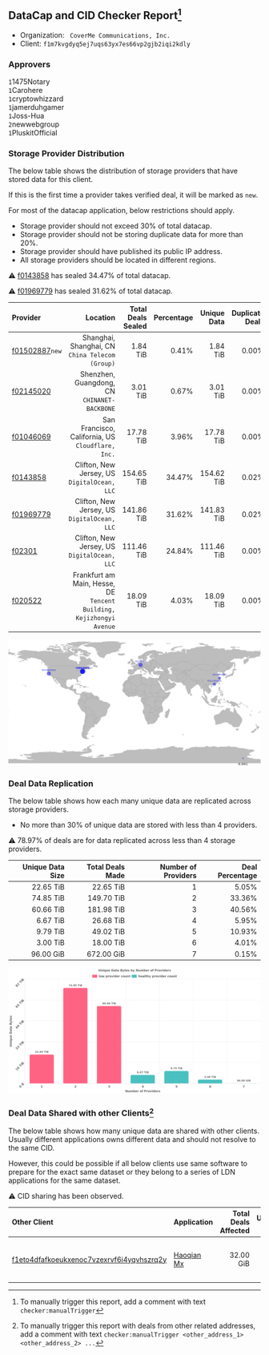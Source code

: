 ## DataCap and CID Checker Report[^1]
 - Organization: ` CoverMe Communications, Inc.`
 - Client: `f1m7kvgdyq5ej7uqs63yx7es66vp2gjb2iqi2kdly`
### Approvers
`1`1475Notary<br/>`1`Carohere<br/>`1`cryptowhizzard<br/>`1`jamerduhgamer<br/>`1`Joss-Hua<br/>`2`newwebgroup<br/>`1`PluskitOfficial

### Storage Provider Distribution
The below table shows the distribution of storage providers that have stored data for this client.

If this is the first time a provider takes verified deal, it will be marked as `new`.

For most of the datacap application, below restrictions should apply.
 - Storage provider should not exceed 30% of total datacap.
 - Storage provider should not be storing duplicate data for more than 20%.
 - Storage provider should have published its public IP address.
 - All storage providers should be located in different regions.

⚠️ [f0143858](https://filfox.info/en/address/f0143858) has sealed 34.47% of total datacap.

⚠️ [f01969779](https://filfox.info/en/address/f01969779) has sealed 31.62% of total datacap.

| Provider                                                    |                                                                Location | Total Deals Sealed | Percentage | Unique Data | Duplicate Deals |
| :---------------------------------------------------------- | ----------------------------------------------------------------------: | -----------------: | ---------: | ----------: | --------------: |
| [f01502887](https://filfox.info/en/address/f01502887)`new`  |                      Shanghai, Shanghai, CN<br/>`China Telecom (Group)` |           1.84 TiB |      0.41% |    1.84 TiB |           0.00% |
| [f02145020](https://filfox.info/en/address/f02145020)       |                         Shenzhen, Guangdong, CN<br/>`CHINANET-BACKBONE` |           3.01 TiB |      0.67% |    3.01 TiB |           0.00% |
| [f01046069](https://filfox.info/en/address/f01046069)       |                    San Francisco, California, US<br/>`Cloudflare, Inc.` |          17.78 TiB |      3.96% |   17.78 TiB |           0.00% |
| [f0143858](https://filfox.info/en/address/f0143858)         |                         Clifton, New Jersey, US<br/>`DigitalOcean, LLC` |         154.65 TiB |     34.47% |  154.62 TiB |           0.02% |
| [f01969779](https://filfox.info/en/address/f01969779)       |                         Clifton, New Jersey, US<br/>`DigitalOcean, LLC` |         141.86 TiB |     31.62% |  141.83 TiB |           0.02% |
| [f02301](https://filfox.info/en/address/f02301)             |                         Clifton, New Jersey, US<br/>`DigitalOcean, LLC` |         111.46 TiB |     24.84% |  111.46 TiB |           0.00% |
| [f020522](https://filfox.info/en/address/f020522)           | Frankfurt am Main, Hesse, DE<br/>`Tencent Building, Kejizhongyi Avenue` |          18.09 TiB |      4.03% |   18.09 TiB |           0.00% |

<img src="https://raw.githubusercontent.com/data-preservation-programs/filplus-checker-assets/main/filecoin-project/filecoin-plus-large-datasets/issues/1248/1683364249179.png"/>

### Deal Data Replication
The below table shows how each many unique data are replicated across storage providers.

- No more than 30% of unique data are stored with less than 4 providers.

⚠️ 78.97% of deals are for data replicated across less than 4 storage providers.

| Unique Data Size | Total Deals Made | Number of Providers | Deal Percentage |
| ---------------: | ---------------: | ------------------: | --------------: |
|        22.65 TiB |        22.65 TiB |                   1 |           5.05% |
|        74.85 TiB |       149.70 TiB |                   2 |          33.36% |
|        60.66 TiB |       181.98 TiB |                   3 |          40.56% |
|         6.67 TiB |        26.68 TiB |                   4 |           5.95% |
|         9.79 TiB |        49.02 TiB |                   5 |          10.93% |
|         3.00 TiB |        18.00 TiB |                   6 |           4.01% |
|        96.00 GiB |       672.00 GiB |                   7 |           0.15% |

<img src="https://raw.githubusercontent.com/data-preservation-programs/filplus-checker-assets/main/filecoin-project/filecoin-plus-large-datasets/issues/1248/1683364249786.png"/>

### Deal Data Shared with other Clients[^3]
The below table shows how many unique data are shared with other clients.
Usually different applications owns different data and should not resolve to the same CID.

However, this could be possible if all below clients use same software to prepare for the exact same dataset or they belong to a series of LDN applications for the same dataset.

⚠️ CID sharing has been observed.

| Other Client                                                                                                          | Application                                                                                | Total Deals Affected | Unique CIDs | Approvers                                                                     |
| :-------------------------------------------------------------------------------------------------------------------- | :----------------------------------------------------------------------------------------- | -------------------: | ----------: | :---------------------------------------------------------------------------- |
| [f1eto4dfafkoeukxenoc7vzexrvf6i4yqvhszrq2y](https://filfox.info/en/address/f1eto4dfafkoeukxenoc7vzexrvf6i4yqvhszrq2y) | [ Haoqian Mx](https://github.com/filecoin-project/filecoin-plus-large-datasets/issues/308) |            32.00 GiB |           1 | `1`1ane-1<br/>`3`kernelogic<br/>`1`newwebgroup<br/>`2`NiwanDao<br/>`3`psh0691 |

[^1]: To manually trigger this report, add a comment with text `checker:manualTrigger`

[^2]: Deals from those addresses are combined into this report as they are specified with `checker:manualTrigger`

[^3]: To manually trigger this report with deals from other related addresses, add a comment with text `checker:manualTrigger <other_address_1> <other_address_2> ...`
